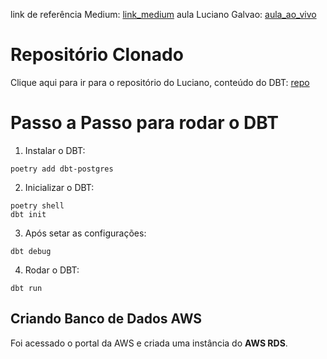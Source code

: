 link de referência Medium: <a href="https://medium.com/@pahlavan.maryam/streamlining-your-data-workflow-installing-dbt-postgres-with-docker-compose-and-makefile-bf60a2cc9390">link_medium</a>
aula Luciano Galvao: <a href="https://jornadadedados.alpaclass.com/c/cursos/YbsKtM?lessonSlug=3kzubm">aula_ao_vivo</a>

# Repositório Clonado

Clique aqui para ir para o repositório do Luciano, conteúdo do DBT: <a href="https://github.com/lvgalvao/dbt-core-northwind-project">repo</a>

# Passo a Passo para rodar o DBT

1) Instalar o DBT: 
``` bash: 
poetry add dbt-postgres
```

2) Inicializar o DBT: 
``` bash: 
poetry shell
dbt init
```

3) Após setar as configurações: 
``` bash: 
dbt debug 
``` 

4) Rodar o DBT: 
``` bash: 
dbt run
```

## Criando Banco de Dados AWS

Foi acessado o portal da AWS e criada uma instância do <b>AWS RDS</b>.